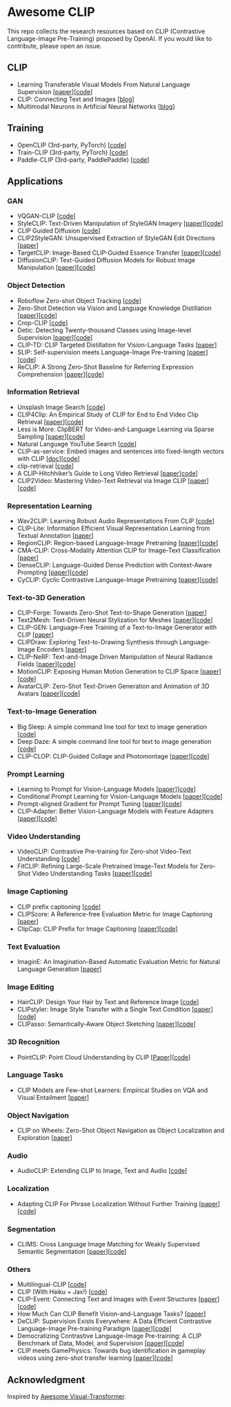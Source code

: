 # Awesome CLIP 
This repo collects the research resources based on CLIP (Contrastive Language-Image Pre-Training) proposed by OpenAI. If you would like to contribute, please open an issue.

## CLIP 
- Learning Transferable Visual Models From Natural Language Supervision [[paper](https://arxiv.org/abs/2103.00020)][[code](https://github.com/openai/CLIP)]
- CLIP: Connecting Text and Images [[blog](https://openai.com/blog/clip/)]
- Multimodal Neurons in Artificial Neural Networks [[blog](https://openai.com/blog/multimodal-neurons/)]

## Training
- OpenCLIP (3rd-party, PyTorch) [[code](https://github.com/mlfoundations/open_clip)]  
- Train-CLIP (3rd-party, PyTorch) [[code](https://github.com/Zasder3/train-CLIP)] 
- Paddle-CLIP (3rd-party, PaddlePaddle) [[code](https://github.com/Zasder3/train-CLIP)] 


## Applications

### GAN 
- VQGAN-CLIP [[code](https://github.com/nerdyrodent/VQGAN-CLIP)]
- StyleCLIP: Text-Driven Manipulation of StyleGAN Imagery [[paper](https://arxiv.org/abs/2103.17249)][[code](https://github.com/orpatashnik/StyleCLIP)]
- CLIP Guided Diffusion [[code](https://github.com/afiaka87/clip-guided-diffusion)] 
- CLIP2StyleGAN: Unsupervised Extraction of StyleGAN Edit Directions [[paper](https://arxiv.org/abs/2112.05219)]
- TargetCLIP: Image-Based CLIP-Guided Essence Transfer  [[paper](https://arxiv.org/abs/2110.12427)][[code](https://github.innominds.com/hila-chefer/TargetCLIP)]
- DiffusionCLIP: Text-Guided Diffusion Models for Robust Image Manipulation [[paper](https://arxiv.org/pdf/2110.02711.pdf)][[code](https://github.com/gwang-kim/DiffusionCLIP)]

### Object Detection
- Roboflow Zero-shot Object Tracking [[code](https://github.com/roboflow-ai/zero-shot-object-tracking)] 
- Zero-Shot Detection via Vision and Language Knowledge Distillation [[paper](https://arxiv.org/abs/2104.13921)][[code](https://github.com/tensorflow/tpu/tree/master/models/official/detection/projects/vild)]
- Crop-CLIP [[code](https://github.com/vijishmadhavan/Crop-CLIP)]
- Detic: Detecting Twenty-thousand Classes using Image-level Supervision [[paper](https://arxiv.org/abs/2201.02605)][[code](https://github.com/facebookresearch/Detic)] 
- CLIP-TD: CLIP Targeted Distillation for Vision-Language Tasks [[paper](https://arxiv.org/abs/2201.05729)]
- SLIP: Self-supervision meets Language-Image Pre-training [[paper](https://arxiv.org/abs/2112.12750)][[code](https://github.com/facebookresearch/SLIP)]
- ReCLIP: A Strong Zero-Shot Baseline for Referring Expression Comprehension [[paper](https://arxiv.org/pdf/2204.05991.pdf)][[code](https://github.com/allenai/reclip)]  

### Information Retrieval
- Unsplash Image Search [[code](https://github.com/haltakov/natural-language-image-search)]
- CLIP4Clip: An Empirical Study of CLIP for End to End Video Clip Retrieval [[paper](https://arxiv.org/abs/2104.08860)][[code](https://github.com/ArrowLuo/CLIP4Clip)]
- Less is More: ClipBERT for Video-and-Language Learning via Sparse Sampling [[paper](https://arxiv.org/abs/2102.06183)][[code](https://github.com/jayleicn/ClipBERT)]
- Natural Language YouTube Search [[code](https://github.com/haltakov/natural-language-youtube-search)]
- CLIP-as-service: Embed images and sentences into fixed-length vectors with CLIP [[doc](https://github.com/jina-ai/clip-as-service/tree/main/docs)][[code](https://github.com/jina-ai/clip-as-service)]
- clip-retrieval [[code](https://github.com/rom1504/clip-retrieval)]
- A CLIP-Hitchhiker’s Guide to Long Video Retrieval [[paper](https://arxiv.org/pdf/2205.08508.pdf)][code]()]
- CLIP2Video: Mastering Video-Text Retrieval via Image CLIP [[paper](https://arxiv.org/pdf/2106.11097.pdf)][[code](https://github.com/CryhanFang/CLIP2Video)]

### Representation Learning
- Wav2CLIP: Learning Robust Audio Representations From CLIP [[code](https://github.com/descriptinc/lyrebird-Wav2CLIP)]
- CLIP-Lite: Information Efficient Visual Representation Learning from Textual Annotation [[paper](https://arxiv.org/abs/2112.07133)]
- RegionCLIP: Region-based Language-Image Pretraining [[paper](https://arxiv.org/pdf/2112.09106.pdf)][[code](https://github.com/microsoft/RegionCLIP)]
- CMA-CLIP: Cross-Modality Attention CLIP for Image-Text Classification [[paper](https://arxiv.org/abs/2112.03562)]
- DenseCLIP: Language-Guided Dense Prediction with Context-Aware Prompting [[paper](https://arxiv.org/pdf/2112.01518.pdf)][[code](https://github.com/raoyongming/DenseCLIP)]
- CyCLIP: Cyclic Contrastive Language-Image Pretraining [[paper](https://arxiv.org/pdf/2205.14459v1.pdf)][[code](https://github.com/goel-shashank/CyCLIP)]

### Text-to-3D Generation
- CLIP-Forge: Towards Zero-Shot Text-to-Shape Generation [[paper](https://arxiv.org/pdf/2110.02624.pdf)]
- Text2Mesh: Text-Driven Neural Stylization for Meshes [[paper](https://arxiv.org/abs/2112.03221)][[code](https://github.com/threedle/text2mesh)]
- CLIP-GEN: Language-Free Training of a Text-to-Image Generator with CLIP [[paper](https://arxiv.org/pdf/2203.00386.pdf)]
- CLIPDraw: Exploring Text-to-Drawing Synthesis through Language-Image Encoders [[paper](https://arxiv.org/pdf/2106.14843.pdf)]
- CLIP-NeRF: Text-and-Image Driven Manipulation of Neural Radiance Fields [[paper](https://arxiv.org/pdf/2112.05139.pdf)][[code](https://github.com/cassiePython/CLIPNeRF)]
- MotionCLIP: Exposing Human Motion Generation to CLIP Space [[paper](https://arxiv.org/pdf/2203.08063.pdf)][[code](https://github.com/GuyTevet/MotionCLIP)]
- AvatarCLIP: Zero-Shot Text-Driven Generation and Animation of 3D Avatars [[paper](https://arxiv.org/pdf/2205.08535.pdf)][[code](https://github.com/hongfz16/AvatarCLIP)]

### Text-to-Image Generation
- Big Sleep: A simple command line tool for text to image generation [[code](https://github.com/lucidrains/big-sleep)]
- Deep Daze: A simple command line tool for text to image generation [[code](https://github.com/lucidrains/deep-daze)]
- CLIP-CLOP: CLIP-Guided Collage and Photomontage [[paper](https://arxiv.org/pdf/2205.03146v2.pdf)][[code](https://github.com/deepmind/arnheim)]

### Prompt Learning
- Learning to Prompt for Vision-Language Models [[paper](https://arxiv.org/abs/2109.01134.pdf)][[code](https://github.com/KaiyangZhou/CoOp)]
- Conditional Prompt Learning for Vision-Language Models [[paper](https://arxiv.org/abs/2203.05557.pdf)][[code](https://github.com/KaiyangZhou/CoOp)]
- Prompt-aligned Gradient for Prompt Tuning [[paper](https://arxiv.org/abs/2205.14865.pdf)][[code](https://github.com/BeierZhu/Prompt-align)]
- CLIP-Adapter: Better Vision-Language Models with Feature Adapters [[paper](https://arxiv.org/abs/2110.04544.pdf)][[code](https://github.com/gaopengcuhk/CLIP-Adapter)]

### Video Understanding
- VideoCLIP: Contrastive Pre-training for Zero-shot Video-Text Understanding [[code](https://github.com/pytorch/fairseq/tree/main/examples/MMPT)]
- FitCLIP: Refining Large-Scale Pretrained Image-Text Models for Zero-Shot Video Understanding Tasks  [[paper](https://arxiv.org/pdf/2203.13371.pdf)][[code](https://github.com/bryant1410/fitclip)]

### Image Captioning
- CLIP prefix captioning [[code](https://github.com/rmokady/CLIP_prefix_caption)]
- CLIPScore: A Reference-free Evaluation Metric for Image Captioning [[paper](https://arxiv.org/abs/2104.08718)]
- ClipCap: CLIP Prefix for Image Captioning [[paper](https://arxiv.org/pdf/2111.09734v1.pdf)][[code](https://github.com/rmokady/CLIP_prefix_caption)]

### Text Evaluation
- ImaginE: An Imagination-Based Automatic Evaluation Metric for Natural Language Generation [[paper](https://arxiv.org/abs/2106.05970)]

### Image Editing 
- HairCLIP: Design Your Hair by Text and Reference Image [[code](https://github.com/wty-ustc/HairCLIP)]
- CLIPstyler: Image Style Transfer with a Single Text Condition [[paper](https://arxiv.org/pdf/2112.00374.pdf)][[code](https://github.com/paper11667/CLIPstyler)]
- CLIPasso: Semantically-Aware Object Sketching [[paper](https://clipasso.github.io/clipasso/static/source/paper_CLIPasso_Semantically_Aware_Object_Sketching.pdf)][[code](https://clipasso.github.io/clipasso/)]

### 3D Recognition
- PointCLIP: Point Cloud Understanding by CLIP [[Paper](https://arxiv.org/pdf/2112.02413.pdf)][[code](https://github.com/zrrskywalker/pointclip)]

### Language Tasks
- CLIP Models are Few-shot Learners: Empirical Studies on VQA and Visual Entailment [[paper](https://arxiv.org/pdf/2203.07190v1.pdf)]

### Object Navigation
- CLIP on Wheels: Zero-Shot Object Navigation as Object Localization and Exploration [[paper](https://arxiv.org/pdf/2203.10421.pdf)]

### Audio
- AudioCLIP: Extending CLIP to Image, Text and Audio [[code](https://github.com/AndreyGuzhov/AudioCLIP)]

### Localization
- Adapting CLIP For Phrase Localization Without Further Training [[paper](https://arxiv.org/pdf/2204.03647.pdf)][[code](https://github.com/pals-ttic/adapting-CLIP)]

### Segmentation
- CLIMS: Cross Language Image Matching for Weakly Supervised Semantic Segmentation [[paper](https://arxiv.org/pdf/2203.02668.pdf)][[code](https://github.com/CVI-SZU/CLIMS)]

### Others
- Multilingual-CLIP [[code](https://github.com/FreddeFrallan/Multilingual-CLIP)]
- CLIP (With Haiku + Jax!) [[code](https://github.com/kingoflolz/CLIP_JAX)]
- CLIP-Event: Connecting Text and Images with Event Structures [[paper](https://arxiv.org/abs/2201.05078)][[code](https://github.com/limanling/clip-event)]
- How Much Can CLIP Benefit Vision-and-Language Tasks? [[paper](https://openreview.net/forum?id=zf_Ll3HZWgy)]
- DeCLIP: Supervision Exists Everywhere: A Data Efficient Contrastive Language-Image Pre-training Paradigm [[paper](https://arxiv.org/abs/2110.05208)][[code](https://github.com/Sense-GVT/DeCLIP)]
- Democratizing Contrastive Language-Image Pre-training: A CLIP Benchmark of Data, Model, and Supervision [[paper](https://arxiv.org/pdf/2203.05796v1.pdf)][[code](https://github.com/sense-gvt/declip)]
- CLIP meets GamePhysics: Towards bug identification in gameplay videos using zero-shot transfer learning [[paper](https://arxiv.org/pdf/2203.11096.pdf)][[code](https://asgaardlab.github.io/CLIPxGamePhysics/)]

## Acknowledgment
Inspired by [Awesome Visual-Transformer](https://github.com/dk-liang/Awesome-Visual-Transformer).  



